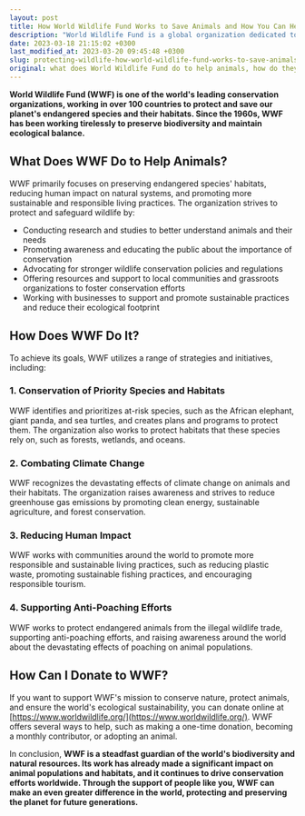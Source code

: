 ```yaml
---
layout: post
title: How World Wildlife Fund Works to Save Animals and How You Can Help With Your Donations
description: "World Wildlife Fund is a global organization dedicated to protecting the natural habitats of animals in need through various means such as scientific research, community engagement, and policy advocacy. You can donate through their website and support their mission to create a brighter future for wildlife."
date: 2023-03-18 21:15:02 +0300
last_modified_at: 2023-03-20 09:45:48 +0300
slug: protecting-wildlife-how-world-wildlife-fund-works-to-save-animals-and-how-you-can-help-with-your-donations
original: what does World Wildlife Fund do to help animals, how do they do it, how can i donate?
---
```

**World Wildlife Fund (WWF) is one of the world's leading conservation organizations, working in over 100 countries to protect and save our planet's endangered species and their habitats. Since the 1960s, WWF has been working tirelessly to preserve biodiversity and maintain ecological balance.**

## What Does WWF Do to Help Animals?

WWF primarily focuses on preserving endangered species' habitats, reducing human impact on natural systems, and promoting more sustainable and responsible living practices. The organization strives to protect and safeguard wildlife by:

* Conducting research and studies to better understand animals and their needs
* Promoting awareness and educating the public about the importance of conservation
* Advocating for stronger wildlife conservation policies and regulations
* Offering resources and support to local communities and grassroots organizations to foster conservation efforts
* Working with businesses to support and promote sustainable practices and reduce their ecological footprint

## How Does WWF Do It?

To achieve its goals, WWF utilizes a range of strategies and initiatives, including:

### 1\. Conservation of Priority Species and Habitats

WWF identifies and prioritizes at-risk species, such as the African elephant, giant panda, and sea turtles, and creates plans and programs to protect them. The organization also works to protect habitats that these species rely on, such as forests, wetlands, and oceans.

### 2\. Combating Climate Change

WWF recognizes the devastating effects of climate change on animals and their habitats. The organization raises awareness and strives to reduce greenhouse gas emissions by promoting clean energy, sustainable agriculture, and forest conservation.

### 3\. Reducing Human Impact

WWF works with communities around the world to promote more responsible and sustainable living practices, such as reducing plastic waste, promoting sustainable fishing practices, and encouraging responsible tourism.

### 4\. Supporting Anti\-Poaching Efforts

WWF works to protect endangered animals from the illegal wildlife trade, supporting anti-poaching efforts, and raising awareness around the world about the devastating effects of poaching on animal populations.

## How Can I Donate to WWF?

If you want to support WWF's mission to conserve nature, protect animals, and ensure the world's ecological sustainability, you can donate online at [https://www.worldwildlife.org/](https://www.worldwildlife.org/). WWF offers several ways to help, such as making a one-time donation, becoming a monthly contributor, or adopting an animal.

In conclusion, **WWF is a steadfast guardian of the world's biodiversity and natural resources. Its work has already made a significant impact on animal populations and habitats, and it continues to drive conservation efforts worldwide. Through the support of people like you, WWF can make an even greater difference in the world, protecting and preserving the planet for future generations.**